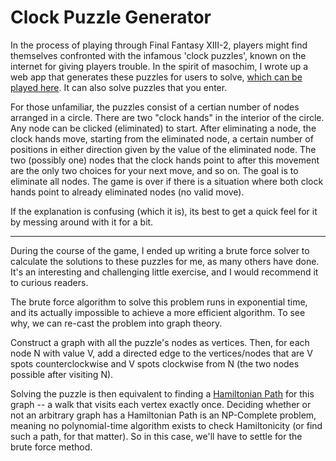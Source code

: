 Clock Puzzle Generator
================

In the process of playing through Final Fantasy XIII-2, players might find themselves confronted with the infamous 'clock puzzles', known on the internet for giving players trouble.
In the spirit of masochim, I wrote up a web app that generates these puzzles for users to solve, [which can be played here](http://cemulate.github.io/ff13-clock-puzzle).
It can also solve puzzles that you enter.

For those unfamiliar, the puzzles consist of a certian number of nodes arranged in a circle. There are two "clock hands" in the interior of the circle.
Any node can be clicked (eliminated) to start. After eliminating a node, the clock hands move, starting from the eliminated node, a certain number of positions in either direction given by the value of the eliminated node.
The two (possibly one) nodes that the clock hands point to after this movement are the only two choices for your next move, and so on.
The goal is to eliminate all nodes.
The game is over if there is a situation where both clock hands point to already eliminated nodes (no valid move).

If the explanation is confusing (which it is), its best to get a quick feel for it by messing around with it for a bit.

----

During the course of the game, I ended up writing a brute force solver to calculate the solutions to these puzzles for me, as many others have done.
It's an interesting and challenging little exercise, and I would recommend it to curious readers.

The brute force algorithm to solve this problem runs in exponential time, and its actually impossible to achieve a more efficient algorithm.
To see why, we can re-cast the problem into graph theory.

Construct a graph with all the puzzle's nodes as vertices. 
Then, for each node N with value V, add a directed edge to the vertices/nodes that are V spots counterclockwise and V spots clockwise from N (the two nodes possible after visiting N).

Solving the puzzle is then equivalent to finding a [Hamiltonian Path](https://en.wikipedia.org/wiki/Hamiltonian_path) for this graph -- a walk that visits each vertex exactly once.
Deciding whether or not an arbitrary graph has a Hamiltonian Path is an NP-Complete problem, meaning no polynomial-time algorithm exists to check Hamiltonicity (or find such a path, for that matter).
So in this case, we'll have to settle for the brute force method.